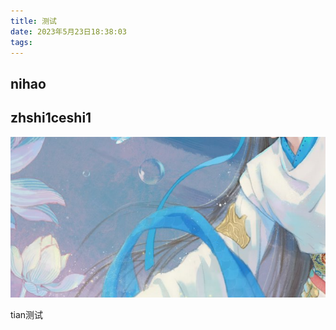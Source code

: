 ```yaml
---
title: 测试
date: 2023年5月23日18:38:03
tags:
---
```

## nihao

## zhshi1ceshi1
![img.png](img.png)



tian测试
